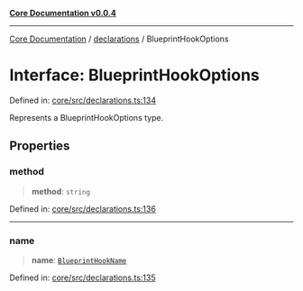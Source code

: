[**Core Documentation v0.0.4**](../../README.md)

***

[Core Documentation](../../modules.md) / [declarations](../README.md) / BlueprintHookOptions

# Interface: BlueprintHookOptions

Defined in: [core/src/declarations.ts:134](https://github.com/stonemjs/core/blob/93efe04ef1a71ad6f49c3b315da54d45ace50f23/src/declarations.ts#L134)

Represents a BlueprintHookOptions type.

## Properties

### method

> **method**: `string`

Defined in: [core/src/declarations.ts:136](https://github.com/stonemjs/core/blob/93efe04ef1a71ad6f49c3b315da54d45ace50f23/src/declarations.ts#L136)

***

### name

> **name**: [`BlueprintHookName`](../type-aliases/BlueprintHookName.md)

Defined in: [core/src/declarations.ts:135](https://github.com/stonemjs/core/blob/93efe04ef1a71ad6f49c3b315da54d45ace50f23/src/declarations.ts#L135)
